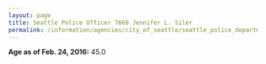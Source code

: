```yaml
---
layout: page
title: Seattle Police Officer 7660 Jennifer L. Siler
permalink: /information/agencies/city_of_seattle/seattle_police_department/copbook/7660/
---
```


**Age as of Feb. 24, 2016:** 45.0

